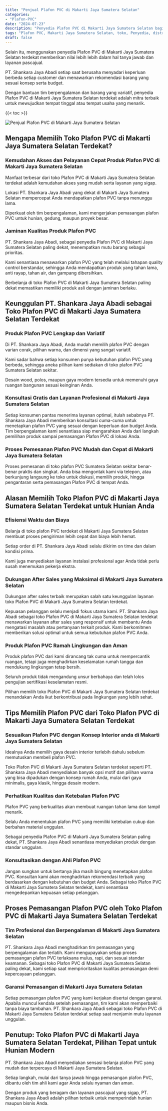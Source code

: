```yaml
---
title: "Penjual Plafon PVC di Makarti Jaya Sumatera Selatan"
categories: 
- "Plafon-PVC"
date: "2024-07-23"
description: "Penyedia Plafon PVC di Makarti Jaya Sumatera Selatan bagi rumah, kantor, dan toko. Material berkualitas, variasi motif, warna modern, beserta jasa instalasi dikerjakan oleh teknisi profesional serta kepastian resmi!|Servis penjualan Plafon PVC di Makarti Jaya Sumatera Selatan bagi keperluan rumah, office, atau ritel, beserta plafon unggulan dan penempatan oleh tim profesional serta kepastian resmi.|Pilihan Plafon PVC di Makarti Jaya Sumatera Selatan yang andal bagi rumah, kantor, dan ritel, bersama plafon berkualitas dan pemasangan ditangani oleh tim berpengalaman dan kepastian resmi.|Distribusi Plafon PVC di Makarti Jaya Sumatera Selatan untuk rumah, perkantoran, dan ritel, beserta material unggulan dan instalasi dikerjakan oleh tim ahli, lengkap dengan jaminan resmi.}"
tags: "Plafon PVC, Makarti Jaya Sumatera Selatan, toko, Penyedia, distributor"
draft: false
---
```


Selain itu, menggunakan penyedia Plafon PVC di Makarti Jaya Sumatera Selatan terdekat memberikan nilai lebih lebih dalam hal tanya jawab dan layanan pascajual.

PT. Shankara Jaya Abadi setiap saat berusaha menyadari keperluan berbeda setiap customer dan menawarkan rekomendasi barang yang sesuai konsep serta budget.

Dengan bantuan tim berpengalaman dan barang yang variatif, penyedia Plafon PVC di Makarti Jaya Sumatera Selatan terdekat adalah mitra terbaik untuk mewujudkan tempat tinggal atau tempat usaha yang menarik.

{{< toc >}}

![Penjual Plafon PVC di Makarti Jaya Sumatera Selatan](/images/Plafon-PVC/Penjual-Plafon-PVC-di-Makarti-Jaya-Sumatera-Selatan.png)


## Mengapa Memilih Toko Plafon PVC di Makarti Jaya Sumatera Selatan Terdekat?

### Kemudahan Akses dan Pelayanan Cepat Produk Plafon PVC di Makarti Jaya Sumatera Selatan

Manfaat terbesar dari toko Plafon PVC di Makarti Jaya Sumatera Selatan terdekat adalah kemudahan akses yang mudah serta layanan yang sigap.

Lokasi PT. Shankara Jaya Abadi yang dekat di Makarti Jaya Sumatera Selatan mempercepat Anda mendapatkan plafon PVC tanpa menunggu lama.

Diperkuat oleh tim berpengalaman, kami mengerjakan pemasangan plafon PVC untuk hunian, gedung, maupun proyek besar.

### Jaminan Kualitas Produk Plafon PVC

PT. Shankara Jaya Abadi, sebagai penyedia Plafon PVC di Makarti Jaya Sumatera Selatan paling dekat, menempatkan mutu barang sebagai prioritas.

Kami senantiasa menawarkan plafon PVC yang telah melalui tahapan quality control berstandar, sehingga Anda mendapatkan produk yang tahan lama, anti rayap, tahan air, dan gampang dibersihkan.

Berbelanja di toko Plafon PVC di Makarti Jaya Sumatera Selatan paling dekat memastikan memiliki produk asli dengan jaminan berlaku.

## Keunggulan PT. Shankara Jaya Abadi sebagai Toko Plafon PVC di Makarti Jaya Sumatera Selatan Terdekat

### Produk Plafon PVC Lengkap dan Variatif

Di PT. Shankara Jaya Abadi, Anda mudah memilih plafon PVC dengan varian corak, pilihan warna, dan dimensi yang sangat variatif.

Kami sadar bahwa setiap konsumen punya kebutuhan plafon PVC yang berbeda, sehingga aneka pilihan kami sediakan di toko plafon PVC Sumatera Selatan sekitar.

Desain wood, polos, maupun gaya modern tersedia untuk memenuhi gaya ruangan bangunan sesuai keinginan Anda.

### Konsultasi Gratis dan Layanan Profesional di Makarti Jaya Sumatera Selatan

Setiap konsumen pantas menerima layanan optimal, itulah sebabnya PT. Shankara Jaya Abadi memberikan konsultasi cuma-cuma untuk menetapkan plafon PVC yang sesuai dengan keperluan dan budget Anda. Tim berpengalaman kami senantiasa siap mengarahkan Anda dari langkah pemilihan produk sampai pemasangan Plafon PVC di lokasi Anda.

### Proses Pemesanan Plafon PVC Mudah dan Cepat di Makarti Jaya Sumatera Selatan

Proses pemesanan di toko plafon PVC Sumatera Selatan sekitar benar-benar praktis dan singkat. Anda bisa mengontak kami via telepon, atau berkunjung langsung ke toko untuk diskusi, memilih produk, hingga pengantaran serta pemasangan Plafon PVC di tempat Anda.

## Alasan Memilih Toko Plafon PVC di Makarti Jaya Sumatera Selatan Terdekat untuk Hunian Anda

### Efisiensi Waktu dan Biaya

Belanja di toko plafon PVC terdekat di Makarti Jaya Sumatera Selatan membuat proses pengiriman lebih cepat dan biaya lebih hemat.

Setiap order di PT. Shankara Jaya Abadi selalu dikirim on time dan dalam kondisi prima.

Kami juga menyediakan layanan instalasi profesional agar Anda tidak perlu susah menemukan pekerja ekstra.

### Dukungan After Sales yang Maksimal di Makarti Jaya Sumatera Selatan

Dukungan after sales terbaik merupakan salah satu keunggulan layanan toko Plafon PVC di Makarti Jaya Sumatera Selatan terdekat.

Kepuasan pelanggan selalu menjadi fokus utama kami. PT. Shankara Jaya Abadi sebagai toko Plafon PVC di Makarti Jaya Sumatera Selatan terdekat menawarkan layanan after sales yang responsif untuk membantu Anda mengatasi masalah atau pertanyaan terkait produk. Kami berkomitmen memberikan solusi optimal untuk semua kebutuhan plafon PVC Anda.

### Produk Plafon PVC Ramah Lingkungan dan Aman

Produk plafon PVC dari kami dirancang tak cuma untuk mempercantik ruangan, tetapi juga menghadirkan keselamatan rumah tangga dan mendukung lingkungan tetap bersih.

Seluruh produk tidak mengandung unsur berbahaya dan telah lolos pengujian sertifikasi keselamatan resmi.

Pilihan memilih toko Plafon PVC di Makarti Jaya Sumatera Selatan terdekat menandakan Anda ikut berkontribusi pada lingkungan yang lebih sehat.

## Tips Memilih Plafon PVC dari Toko Plafon PVC di Makarti Jaya Sumatera Selatan Terdekat

### Sesuaikan Plafon PVC dengan Konsep Interior anda di Makarti Jaya Sumatera Selatan

Idealnya Anda memilih gaya desain interior terlebih dahulu sebelum memutuskan membeli plafon PVC.

Toko Plafon PVC di Makarti Jaya Sumatera Selatan terdekat seperti PT. Shankara Jaya Abadi menyediakan banyak opsi motif dan pilihan warna yang bisa dipadukan dengan konsep rumah Anda, mulai dari gaya minimalis, gaya klasik, hingga desain modern.

### Perhatikan Kualitas dan Ketebalan Plafon PVC

Plafon PVC yang berkualitas akan membuat ruangan tahan lama dan tampil menarik.

Selalu Anda menentukan plafon PVC yang memiliki ketebalan cukup dan berbahan material unggulan.

Sebagai penyedia Plafon PVC di Makarti Jaya Sumatera Selatan paling dekat, PT. Shankara Jaya Abadi senantiasa menyediakan produk dengan standar unggulan.

### Konsultasikan dengan Ahli Plafon PVC

Jangan sungkan untuk bertanya jika masih bingung menetapkan plafon PVC. Konsultan kami akan menghadirkan rekomendasi terbaik yang berdasarkan dengan kebutuhan dan budget Anda. Sebagai toko Plafon PVC di Makarti Jaya Sumatera Selatan terdekat, kami senantiasa mengedepankan kepuasan setiap pelanggan.

## Proses Pemasangan Plafon PVC oleh Toko Plafon PVC di Makarti Jaya Sumatera Selatan Terdekat

### Tim Profesional dan Berpengalaman di Makarti Jaya Sumatera Selatan

PT. Shankara Jaya Abadi menghadirkan tim pemasangan yang berpengalaman dan terlatih. Kami mengupayakan setiap proses pemasangan plafon PVC terlaksana mulus, rapi, dan sesuai standar keamanan. Sebagai toko Plafon PVC di Makarti Jaya Sumatera Selatan paling dekat, kami setiap saat memprioritaskan kualitas pemasangan demi kepercayaan pelanggan.

### Garansi Pemasangan di Makarti Jaya Sumatera Selatan

Setiap pemasangan plafon PVC yang kami kerjakan disertai dengan garansi. Apabila muncul kendala setelah pemasangan, tim kami akan memperbaiki tanpa biaya tambahan. PT. Shankara Jaya Abadi sebagai toko Plafon PVC di Makarti Jaya Sumatera Selatan terdekat setiap saat menjamin mutu layanan unggulan.

## Penutup: Toko Plafon PVC di Makarti Jaya Sumatera Selatan Terdekat, Pilihan Tepat untuk Hunian Modern

PT. Shankara Jaya Abadi menyediakan sensasi belanja plafon PVC yang mudah dan terpercaya di Makarti Jaya Sumatera Selatan.

Setiap langkah, mulai dari tanya jawab hingga pemasangan plafon PVC, dibantu oleh tim ahli kami agar Anda selalu nyaman dan aman.

Dengan produk yang beragam dan layanan pascajual yang sigap, PT. Shankara Jaya Abadi adalah pilihan terbaik untuk memperindah hunian maupun bisnis Anda.